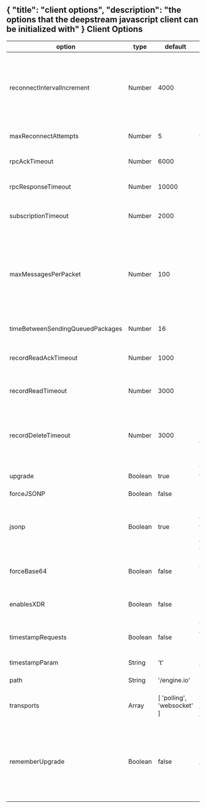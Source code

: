 {
	"title": "client options",
	"description": "the options that the deepstream javascript client can be initialized with"
}
Client Options
---------------------------------

<table class="mini">
<thead>
<tr>
<th>option</th>
<th>type</th>
<th>default</th>
<th>description</th>
</tr>
</thead>
<tbody>
<tr>
<td class="option">reconnectIntervalIncrement</td>
<td class="type">Number</td>
<td class="default">4000</td>
<td class="description">
Specifies the number of milliseconds by which the time until the next reconnection attempt will be incremented after every unsuccessful attempt.<br />E.g.for 1500: if the connection is lost,the client will attempt to reconnect immediately, if that fails it will try again after 1.5 seconds, if that fails it will try again after 3 seconds and so on...
</td>
</tr>

<tr>
<td class="option">maxReconnectAttempts</td>
<td class="type">Number</td>
<td class="default">5</td>
<td class="description">
The number of reconnection attempts until the client gives up and declares the connection closed.
</td>
</tr>

<tr>
<td class="option">rpcAckTimeout</td>
<td class="type">Number</td>
<td class="default">6000</td>
<td class="description">
The number of milliseconds after which a rpc will create an error if no Ack-message has been received.
</td>
</tr>

<tr>
<td class="option">rpcResponseTimeout</td>
<td class="type">Number</td>
<td class="default">10000</td>
<td class="description">
The number of milliseconds after which a rpc will create an error if no response-message has been received.
</td>
</tr>

<tr>
<td class="option">subscriptionTimeout</td>
<td class="type">Number</td>
<td class="default">2000</td>
<td class="description">
The number of milliseconds that can pass after providing/unproviding a RPC or subscribing/unsubscribing/listening to a record before an error is thrown.
</td>
</tr>

<tr>
<td class="option">maxMessagesPerPacket</td>
<td class="type">Number</td>
<td class="default">100</td>
<td class="description">
If the implementation tries to send a large number of messages at the same
time, the deepstream client will try to split them into smaller packets and send
these every &lt;timeBetweenSendingQueuedPackages&gt;ms.

This parameter specifies the number of messages after which deepstream sends the
packet and queues the remaining messages. Set to Infinity to turn the feature off.
</td>
</tr>

<tr>
<td class="option">timeBetweenSendingQueuedPackages</td>
<td class="type">Number</td>
<td class="default">16</td>
<td class="description">
Please see description for maxMessagesPerPacket. Sets the time in ms.
</td>
</tr>

<tr>
<td class="option">recordReadAckTimeout</td>
<td class="type">Number</td>
<td class="default">1000</td>
<td class="description">
The number of milliseconds from the moment client.record.getRecord() is called until an error is thrown since no ack message has been received.
</td>
</tr>

<tr>
<td class="option">recordReadTimeout</td>
<td class="type">Number</td>
<td class="default">3000</td>
<td class="description">
The number of milliseconds from the moment client.record.getRecord() is called until an error is thrown since no data has been received.
</td>
</tr>

<tr>
<td class="option">recordDeleteTimeout</td>
<td class="type">Number</td>
<td class="default">3000</td>
<td class="description">
The number of milliseconds from the moment record.delete() is called
until an error is thrown since no delete ack message had been received. Please
take into account that the deletion is only complete after the record has been
deleted from both cache and storage.
</td>
</tr>

<tr>
<td class="option">upgrade</td>
<td class="type">Boolean</td>
<td class="default">true</td>
<td class="description">
Whether the client should try to upgrade the transport from long-polling to something better, e.g. WebSocket.
</td>
</tr>

<tr>
<td class="option">forceJSONP</td>
<td class="type">Boolean</td>
<td class="default">false</td>
<td class="description">
Forces JSONP for polling transport.
</td>
</tr>

<tr>
<td class="option">jsonp</td>
<td class="type">Boolean</td>
<td class="default">true</td>
<td class="description">
Determines whether to use JSONP when
necessary for polling. If disabled (by settings to false)
an error will be emitted (saying "No transports available")
if no other transports are available. If another transport
is available for opening a connection (e.g. WebSocket)
that transport will be used instead.
</td>
</tr>

<tr>
<td class="option">forceBase64</td>
<td class="type">Boolean</td>
<td class="default">false</td>
<td class="description">
Forces base 64 encoding for polling transport even when XHR2 responseType is available and WebSocket even if the used standard supports binary.
</td>
</tr>

<tr>
<td class="option">enablesXDR</td>
<td class="type">Boolean</td>
<td class="default">false</td>
<td class="description">
Enable Cross Domain Requests for IE8 to avoid loading the bar flashing click sounds. Default to false because Cross Domain Requests can't send cookies.
</td>
</tr>

<tr>
<td class="option">timestampRequests</td>
<td class="type">Boolean</td>
<td class="default">false</td>
<td class="description">
Whether to add the timestamp with each transport request. Note: this is ignored if the browser is IE or Android, in which case requests are always stamped.
</td>
</tr>

<tr>
<td class="option">timestampParam</td>
<td class="type">String</td>
<td class="default">'t'</td>
<td class="description">
The GET parameter key to use for the timestamp.
</td>
</tr>

<tr>
<td class="option">path</td>
<td class="type">String</td>
<td class="default">'/engine.io'</td>
<td class="description">
The path to connect to for engine.io connections.
</td>
</tr>

<tr>
<td class="option">transports</td>
<td class="type">Array</td>
<td class="default">[ 'polling', 'websocket' ]</td>
<td class="description">
A list of transports to try (in order). Engine.io always  attempts to connect directly with the first one, provided the feature detection test for it passes.
</td>
</tr>

<tr>
<td class="option">rememberUpgrade</td>
<td class="type">Boolean</td>
<td class="default">false</td>
<td class="description">
If true and if the previous websocket connection to
the server succeeded, the connection attempt will bypass the normal
upgrade process and will initially try websocket. A connection
attempt following a transport error will use the normal upgrade
process. It is recommended you turn this on only when using
SSL/TLS connections, or if you know that
your network does not block websockets.
</td>
</tr>
</tbody>
</table></div>

